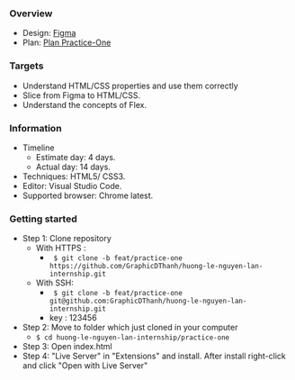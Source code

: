 ### Overview
- Design: [Figma](https://www.figma.com/file/TORsN0YVEPYWKXyrPaGafa/practice1-templace2)
- Plan: [Plan Practice-One](https://docs.google.com/document/d/1yBOYF6cfBStb3ZC91aFBxnqevHcc7PVcHvUzQeh67EA/edit)

### Targets
- Understand HTML/CSS properties and use them correctly
- Slice from Figma to HTML/CSS.
- Understand the concepts of Flex.

### Information
- Timeline
  - Estimate day: 4 days.
  - Actual day: 14 days.
- Techniques: HTML5/ CSS3.
- Editor: Visual Studio Code.
- Supported browser: Chrome latest.

### Getting started
- Step 1: Clone repository
  - With HTTPS :
     -  ` $ git clone -b feat/practice-one https://github.com/GraphicDThanh/huong-le-nguyen-lan-internship.git`
  - With SSH: 
     - ` $ git clone -b feat/practice-one git@github.com:GraphicDThanh/huong-le-nguyen-lan-internship.git`
     - key : 123456
 - Step 2: Move to folder which just cloned in your computer
   - `$ cd huong-le-nguyen-lan-internship/practice-one`
 - Step 3: Open index.html
 - Step 4: "Live Server" in "Extensions" and install. After install right-click and click "Open with Live Server"
